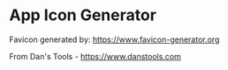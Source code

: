 # App Icon Generator

Favicon generated by: https://www.favicon-generator.org

From Dan's Tools - https://www.danstools.com
